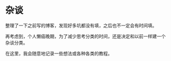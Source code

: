 # 杂谈

整理了一下之前写的博客，发现好多坑都没有填，之后也不一定会有时间填。

再考虑到，个人懒癌晚期，为了减少思考分类的时间，还是决定和以前一样建一个杂谈分类。

在这里，我会随意地记录一些想法或各种各类的教程。